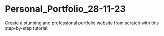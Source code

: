 # Personal_Portfolio_28-11-23
Create a stunning and professional portfolio website from scratch with this step-by-step tutorial!
